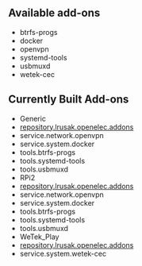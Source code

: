 ## Available add-ons

 - btrfs-progs
 - docker
 - openvpn
 - systemd-tools
 - usbmuxd
 - wetek-cec

## Currently Built Add-ons

 - Generic
  - [repository.lrusak.openelec.addons](https://addons.freestylephenoms.com/6.0/Generic/x86_64/repository.lrusak.openelec.addons/repository.lrusak.openelec.addons-6.0.0.zip)
  - service.network.openvpn
  - service.system.docker
  - tools.btrfs-progs
  - tools.systemd-tools
  - tools.usbmuxd
 - RPi2
  - [repository.lrusak.openelec.addons](https://addons.freestylephenoms.com/6.0/RPi2/arm/repository.lrusak.openelec.addons/repository.lrusak.openelec.addons-6.0.0.zip)
  - service.network.openvpn
  - service.system.docker
  - tools.btrfs-progs
  - tools.systemd-tools
  - tools.usbmuxd
 - WeTek_Play
  - [repository.lrusak.openelec.addons](https://addons.freestylephenoms.com/6.0/WeTek_Play/arm/repository.lrusak.openelec.addons/repository.lrusak.openelec.addons-6.0.0.zip)
  - service.system.wetek-cec
